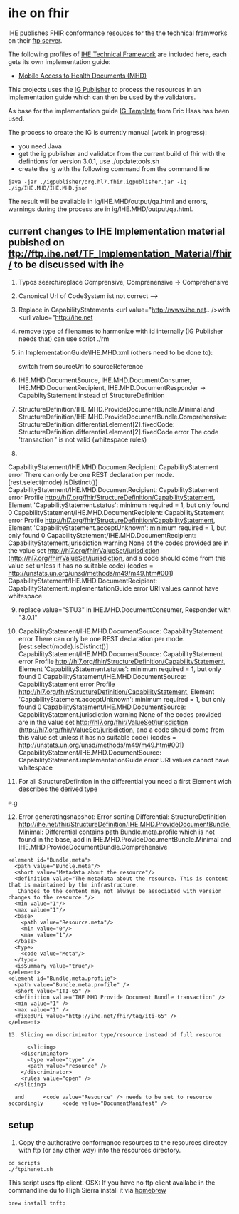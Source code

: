 # ihe on fhir

IHE publishes FHIR conformance resouces for the the technical framworks on their [ftp server](ftp://ftp.ihe.net/TF_Implementation_Material/fhir/).

The following profiles of [IHE Technical Framework](https://www.ihe.net/Technical_Frameworks/) are included here, each gets its own implementation guide:
* [Mobile Access to Health Documents (MHD)](https://www.ihe.net/uploadedFiles/Documents/ITI/IHE_ITI_Suppl_MHD.pdf)

This projects uses the [IG Publisher](http://wiki.hl7.org/index.php?title=IG_Publisher_Documentation) to process the resources in an implementation guide which can then be used by the validators.

As base for the implementation guide [IG-Template](https://github.com/Healthedata1) from Eric Haas has been used.

The process to create the IG is currently manual (work in progress):
* you need Java 
* get the ig publisher and validator from the current build of fhir with the defintions for version 3.0.1, use ./updatetools.sh
* create the ig with the following command from the command line

```
java -jar ./igpublisher/org.hl7.fhir.igpublisher.jar -ig ./ig/IHE.MHD/IHE.MHD.json 
```
The result will be available in ig/IHE.MHD/output/qa.html and errors, warnings during the process are in ig/IHE.MHD/output/qa.html.


## current changes to IHE Implementation material pubished on ftp://ftp.ihe.net/TF_Implementation_Material/fhir/ to be discussed with ihe

1. Typos search/replace Comprensive, Comprenensive -> Comprehensive

2. Canonical Url of CodeSystem ist not correct
	<url value="http://ihe.net/fhir/ValueSet/IHE.FormatCode.codesystem"/>
    --> 
	<url value="http://ihe.net/fhir/CodeSystem/IHE.formatcode.cs"/>

3. Replace in CapabilityStatements <url value="http://www.ihe.net.. />with <url value="http://ihe.net    

4. remove type of filenames to harmonize with id internally (IG Publisher needs that)
   can use script ./rm

5. in ImplementationGuide\IHE.MHD.xml (others need to be done to):

    switch from sourceUri to sourceReference

6.  IHE.MHD.DocumentSource, 
    IHE.MHD.DocumentConsumer,
    IHE.MHD.DocumentRecipient,
    IHE.MHD.DocumentResponder
     -> CapabiltyStatement instead of StructureDefinition

7. StructureDefinition/IHE.MHD.ProvideDocumentBundle.Minimal and StructureDefinition/IHE.MHD.ProvideDocumentBundle.Comprehensive: StructureDefinition.differential.element[2].fixedCode: StructureDefinition.differential.element[2].fixedCode	error	The code 'transaction ' is not valid (whitespace rules)

8. 
CapabilityStatement/IHE.MHD.DocumentRecipient: CapabilityStatement	error	There can only be one REST declaration per mode. [rest.select(mode).isDistinct()]
CapabilityStatement/IHE.MHD.DocumentRecipient: CapabilityStatement	error	Profile http://hl7.org/fhir/StructureDefinition/CapabilityStatement, Element 'CapabilityStatement.status': minimum required = 1, but only found 0
CapabilityStatement/IHE.MHD.DocumentRecipient: CapabilityStatement	error	Profile http://hl7.org/fhir/StructureDefinition/CapabilityStatement, Element 'CapabilityStatement.acceptUnknown': minimum required = 1, but only found 0
CapabilityStatement/IHE.MHD.DocumentRecipient: CapabilityStatement.jurisdiction	warning	None of the codes provided are in the value set http://hl7.org/fhir/ValueSet/jurisdiction (http://hl7.org/fhir/ValueSet/jurisdiction, and a code should come from this value set unless it has no suitable code) (codes = http://unstats.un.org/unsd/methods/m49/m49.htm#001)
CapabilityStatement/IHE.MHD.DocumentRecipient: CapabilityStatement.implementationGuide	error	URI values cannot have whitespace

9. replace value="STU3" in IHE.MHD.DocumentConsumer, Responder with "3.0.1"

10. CapabilityStatement/IHE.MHD.DocumentSource: CapabilityStatement	error	There can only be one REST declaration per mode. [rest.select(mode).isDistinct()]
CapabilityStatement/IHE.MHD.DocumentSource: CapabilityStatement	error	Profile http://hl7.org/fhir/StructureDefinition/CapabilityStatement, Element 'CapabilityStatement.status': minimum required = 1, but only found 0
CapabilityStatement/IHE.MHD.DocumentSource: CapabilityStatement	error	Profile http://hl7.org/fhir/StructureDefinition/CapabilityStatement, Element 'CapabilityStatement.acceptUnknown': minimum required = 1, but only found 0
CapabilityStatement/IHE.MHD.DocumentSource: CapabilityStatement.jurisdiction	warning	None of the codes provided are in the value set http://hl7.org/fhir/ValueSet/jurisdiction (http://hl7.org/fhir/ValueSet/jurisdiction, and a code should come from this value set unless it has no suitable code) (codes = http://unstats.un.org/unsd/methods/m49/m49.htm#001)
CapabilityStatement/IHE.MHD.DocumentSource: CapabilityStatement.implementationGuide	error	URI values cannot have whitespace

11. For all StructureDefintion in the differential you need a first Element wich describes the derived type

   e.g 
   <differential>
    <element id="DocumentManifest">
      <path value="DocumentManifest"/>
      <min value="0"/>
      <max value="*"/>
    </element>

12.  Error generatingsnapshot: Error sorting Differential: StructureDefinition http://ihe.net/fhir/StructureDefinition/IHE.MHD.ProvideDocumentBundle.Minimal: Differential contains path Bundle.meta.profile which is not found in the base, add in IHE.MHD.ProvideDocumentBundle.Minimal and IHE.MHD.ProvideDocumentBundle.Comprehensive

    <element id="Bundle.meta">
      <path value="Bundle.meta"/> 
      <short value="Metadata about the resource"/> 
      <definition value="The metadata about the resource. This is content that is maintained by the infrastructure.
       Changes to the content may not always be associated with version changes to the resource."/> 
      <min value="1"/> 
      <max value="1"/> 
      <base> 
        <path value="Resource.meta"/> 
        <min value="0"/> 
        <max value="1"/> 
      </base> 
      <type> 
        <code value="Meta"/> 
      </type> 
      <isSummary value="true"/> 
    </element> 
    <element id="Bundle.meta.profile">
      <path value="Bundle.meta.profile" />
      <short value="ITI-65" />
      <definition value="IHE MHD Provide Document Bundle transaction" />
      <min value="1" />
      <max value="1" />
      <fixedUri value="http://ihe.net/fhir/tag/iti-65" />
    </element>

    13. Slicing on discriminator type/resource instead of full resource

          <slicing>
        <discriminator>
          <type value="type" />
          <path value="resource" />
        </discriminator>
        <rules value="open" />
      </slicing>

      and      <code value="Resource" /> needs to be set to resource accordingly      <code value="DocumentManifest" />

## setup

1. Copy the authorative conformance resources to the resources directoy with ftp (or any other way) into
the resources directory.

```
cd scripts
./ftpihenet.sh
```
This script uses ftp client. OSX: If you have no ftp client availabe in the commandline du to High Sierra install it via [homebrew](https://apple.stackexchange.com/questions/299758/how-to-get-bsd-ftp-and-telnet-back-in-10-13-high-sierra)

```
brew install tnftp
```
